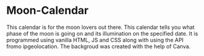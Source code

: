 # Moon-Calendar
This calendar is for the moon lovers out there. This calendar tells you what phase of the moon is going on and its illumination on the specified date. It is programmed using vanilla HTML, JS and CSS along with using the API fromo ipgeolocation. The backgroud was created with the help of Canva. 
